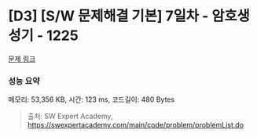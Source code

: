 # [D3] [S/W 문제해결 기본] 7일차 - 암호생성기 - 1225 

[문제 링크](https://swexpertacademy.com/main/code/problem/problemDetail.do?contestProbId=AV14uWl6AF0CFAYD) 

### 성능 요약

메모리: 53,356 KB, 시간: 123 ms, 코드길이: 480 Bytes



> 출처: SW Expert Academy, https://swexpertacademy.com/main/code/problem/problemList.do